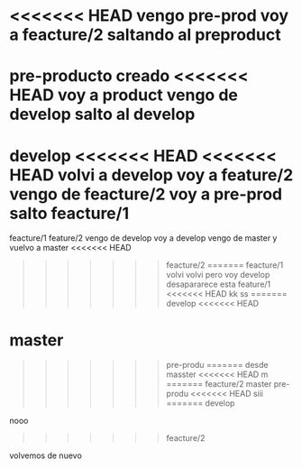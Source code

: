 <<<<<<< HEAD
vengo pre-prod voy a feacture/2
saltando al preproduct
=======
pre-producto creado
<<<<<<< HEAD
voy a product vengo de develop
salto al develop
=======
develop
<<<<<<< HEAD
<<<<<<< HEAD
volvi a develop voy a feature/2
vengo de feacture/2 voy a pre-prod
salto feacture/1
=======
feacture/1
feature/2
vengo de develop voy a develop
vengo de master y vuelvo a master
<<<<<<< HEAD
>>>>>>> feacture/2
=======
feacture/1
volvi
volvi pero voy develop desapararece esta
>>>>>>> feature/1
<<<<<<< HEAD
kk
ss
=======
>>>>>>> develop
<<<<<<< HEAD

master
=======
>>>>>>> pre-produ
=======
desde masster
<<<<<<< HEAD
m
=======
>>>>>>> feacture/2
>>>>>>> master
>>>>>>> pre-produ
<<<<<<< HEAD
siii
=======
>>>>>>> develop


nooo
>>>>>>> feacture/2

volvemos de nuevo